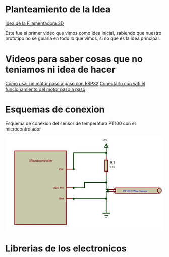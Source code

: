 # Planteamiento de la Idea 

[Idea de la Filamentadora 3D](https://youtu.be/36BITwMVMGE?si=6mY6h9IGPmX1kqub)

Este fue el primer video que vimos como idea inicial, sabiendo que nuestro prototipo no se guiaria en todo lo que vimos, si no que es la idea principal.

# Videos para saber cosas que no teniamos ni idea de hacer 

[Como usar un motor paso a paso con ESP32](https://www.youtube.com/watch?v=MP3kUJ6SFCQ)
[Conectarlo con wifi el funcionamiento del motor paso a paso](https://www.youtube.com/watch?v=ysoVaclMy9Y)

# Esquemas de conexion

Esquema de conexion del sensor de temperatura PT100 con el microcontrolador 

![alt text](https://github.com/tobermudezl/ProyectoFilamentadora3D/blob/main/6.%20Referencias/sensortemp.jpg)

# Librerias de los electronicos


